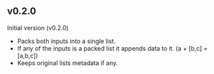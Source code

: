 ## v0.2.0

Initial version (v0.2.0)

- Packs both inputs into a single list.
- If any of the inputs is a packed list it appends data to it. (a + [b,c] = [a,b,c])
- Keeps original lists metadata if any.
